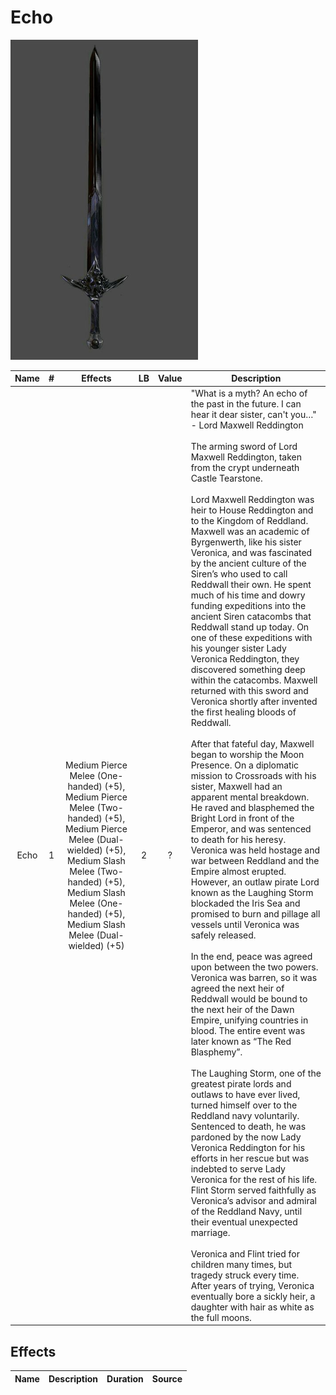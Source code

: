 # Echo

![Copyright](Echo.png)

| Name | # |                                       Effects                                       | LB | Value | Description                                                                                                                                                                                                                                                                                                                                                                                                                                                                                                                                                                                                                                                                                                                                                                                                                                                                                                                                                                                                                                                                                                                                                                                                                                                                                                                                                                                                                                                                                                                                                                                                                                                                                                                                                                                                                                                                                                                                                                                                                                                                                                                                                                                                                                                                                                                                                                        |
| :--: | :-: | :----------------------------------------------------------------------------------: | :-: | :---: | ---------------------------------------------------------------------------------------------------------------------------------------------------------------------------------------------------------------------------------------------------------------------------------------------------------------------------------------------------------------------------------------------------------------------------------------------------------------------------------------------------------------------------------------------------------------------------------------------------------------------------------------------------------------------------------------------------------------------------------------------------------------------------------------------------------------------------------------------------------------------------------------------------------------------------------------------------------------------------------------------------------------------------------------------------------------------------------------------------------------------------------------------------------------------------------------------------------------------------------------------------------------------------------------------------------------------------------------------------------------------------------------------------------------------------------------------------------------------------------------------------------------------------------------------------------------------------------------------------------------------------------------------------------------------------------------------------------------------------------------------------------------------------------------------------------------------------------------------------------------------------------------------------------------------------------------------------------------------------------------------------------------------------------------------------------------------------------------------------------------------------------------------------------------------------------------------------------------------------------------------------------------------------------------------------------------------------------------------------------------------------------- |
| Echo | 1 | Medium Pierce Melee (One-handed) (+5), Medium Pierce Melee (Two-handed) (+5), Medium Pierce Melee (Dual-wielded) (+5), Medium Slash Melee (Two-handed) (+5), Medium Slash Melee (One-handed) (+5), Medium Slash Melee (Dual-wielded) (+5) | 2 |   ?   | "What is a myth? An echo of the past in the future. I can hear it dear sister, can't you…" - Lord Maxwell Reddington<br /><br />The arming sword of Lord Maxwell Reddington, taken from the crypt underneath Castle Tearstone.<br /><br />Lord Maxwell Reddington was heir to House Reddington and to the Kingdom of Reddland. Maxwell was an academic of Byrgenwerth, like his sister Veronica, and was fascinated by the ancient culture of the Siren’s who used to call Reddwall their own. He spent much of his time and dowry funding expeditions into the ancient Siren catacombs that Reddwall stand up today. On one of these expeditions with his younger sister Lady Veronica Reddington, they discovered something deep within the catacombs. Maxwell returned with this sword and Veronica shortly after invented the first healing bloods of Reddwall.<br /><br />After that fateful day, Maxwell began to worship the Moon Presence. On a diplomatic mission to Crossroads with his sister, Maxwell had an apparent mental breakdown. He raved and blasphemed the Bright Lord in front of the Emperor, and was sentenced to death for his heresy. Veronica was held hostage and war between Reddland and the Empire almost erupted. However, an outlaw pirate Lord known as the Laughing Storm blockaded the Iris Sea and promised to burn and pillage all vessels until Veronica was safely released.<br /><br />In the end, peace was agreed upon between the two powers. Veronica was barren, so it was agreed the next heir of Reddwall would be bound to the next heir of the Dawn Empire, unifying countries in blood. The entire event was later known as “The Red Blasphemy”.<br /><br />The Laughing Storm, one of the greatest pirate lords and outlaws to have ever lived, turned himself over to the Reddland navy voluntarily. Sentenced to death, he was pardoned by the now Lady Veronica Reddington for his efforts in her rescue but was indebted to serve Lady Veronica for the rest of his life. Flint Storm served faithfully as Veronica’s advisor and admiral of the Reddland Navy, until their eventual unexpected marriage.<br /><br />Veronica and Flint tried for children many times, but tragedy struck every time. After years of trying, Veronica eventually bore a sickly heir, a daughter with hair as white as the full moons. |

## Effects

| Name | Description | Duration | Source |
| :--- | :--: | :------: | :----: |
